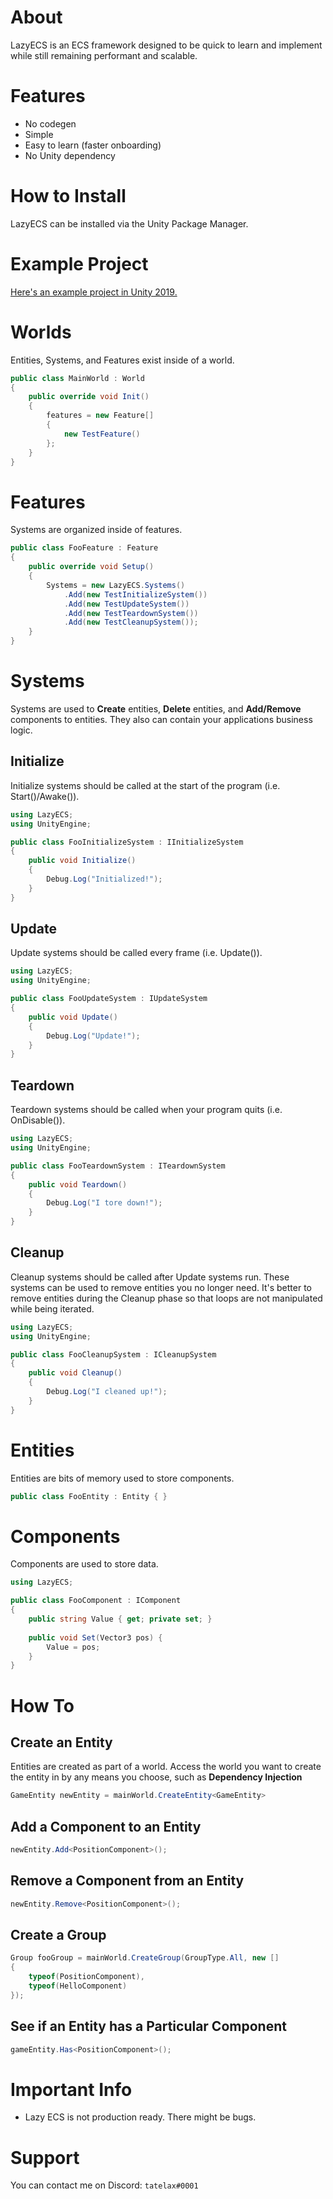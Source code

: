 ﻿# About

LazyECS is an ECS framework designed to be quick to learn and implement while still remaining performant and scalable.

# Features

* No codegen
* Simple
* Easy to learn (faster onboarding)
* No Unity dependency

# How to Install
LazyECS can be installed via the Unity Package Manager.

# Example Project

[Here's an example project in Unity 2019.](https://github.com/tatelax/LazyECSExample)

# Worlds

Entities, Systems, and Features exist inside of a world.
```csharp
public class MainWorld : World
{
    public override void Init()
    {
        features = new Feature[]
        {
            new TestFeature()
        };
    }
}
```
# Features
Systems are organized inside of features.
```csharp
public class FooFeature : Feature
{
    public override void Setup()
    {
        Systems = new LazyECS.Systems()
            .Add(new TestInitializeSystem())
            .Add(new TestUpdateSystem())
            .Add(new TestTeardownSystem())
            .Add(new TestCleanupSystem());
    }
}
```

# Systems

Systems are used to **Create** entities, **Delete** entities, and **Add/Remove** components to entities. They also can contain your applications business logic.

## Initialize

Initialize systems should be called at the start of the program (i.e. Start()/Awake()).

```csharp
using LazyECS;
using UnityEngine;

public class FooInitializeSystem : IInitializeSystem
{
    public void Initialize()
    {
        Debug.Log("Initialized!");
    }
}
```

## Update

Update systems should be called every frame (i.e. Update()).

```csharp
using LazyECS;
using UnityEngine;

public class FooUpdateSystem : IUpdateSystem
{    
    public void Update()
    {
        Debug.Log("Update!");
    }
}
```
## Teardown

Teardown systems should be called when your program quits (i.e. OnDisable()).

```csharp
using LazyECS;
using UnityEngine;

public class FooTeardownSystem : ITeardownSystem
{
    public void Teardown()
    {
        Debug.Log("I tore down!");
    }
}
```

## Cleanup

Cleanup systems should be called after Update systems run. These systems can be used to remove entities you no longer need. It's better to remove entities during the Cleanup phase so that loops are not manipulated while being iterated.

```csharp
using LazyECS;
using UnityEngine;

public class FooCleanupSystem : ICleanupSystem
{   
    public void Cleanup()
    {
        Debug.Log("I cleaned up!");
    }
}
```

# Entities

Entities are bits of memory used to store components.

```csharp
public class FooEntity : Entity { }
```

# Components

Components are used to store data.

```csharp
using LazyECS;

public class FooComponent : IComponent
{
    public string Value { get; private set; }
    
    public void Set(Vector3 pos) {
        Value = pos;
    }
}
```


# How To

## Create an Entity

Entities are created as part of a world. Access the world you want to create the entity in by any means you choose, such as **Dependency Injection**

```csharp
GameEntity newEntity = mainWorld.CreateEntity<GameEntity>
```
## Add a Component to an Entity

```csharp
newEntity.Add<PositionComponent>();
```
## Remove a Component from an Entity

```csharp
newEntity.Remove<PositionComponent>();
```
## Create a Group

```csharp
Group fooGroup = mainWorld.CreateGroup(GroupType.All, new []
{
	typeof(PositionComponent),
	typeof(HelloComponent)
});
```
## See if an Entity has a Particular Component

```csharp
gameEntity.Has<PositionComponent>();
```

# Important Info

* Lazy ECS is not production ready. There might be bugs.

# Support

You can contact me on Discord: ```tatelax#0001```